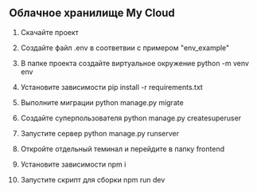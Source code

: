 ## Облачное хранилище My Cloud

1. Скачайте проект
   
3. Создайте файл .env в соответвии с примером "env_example"
   
5. В папке проекта создайте виртуальное окружение
    python -m venv env
   
6. Установите зависимости
    pip install -r requirements.txt
   
7. Выполните миграции
    python manage.py migrate
   
8. Создайте суперпользователя
    python manage.py createsuperuser
    
9. Запустите сервер 
    python manage.py runserver
    
10. Откройте отдельный теминал и перейдите в папку frontend
    
11. Установите зависимости
    npm i
    
12. Запустите скрипт для сборки
    npm run dev
